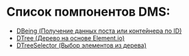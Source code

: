 Список помпонентов DMS: 
=======

+ [DBeing (Получение данных поста или контейнера по ID)](./Being)
+ [DTree (Дерево на основе Element.io)](./ElementTree)
+ [DTreeSelector (Выбор элементов из дерева)](./TreeSelector)

